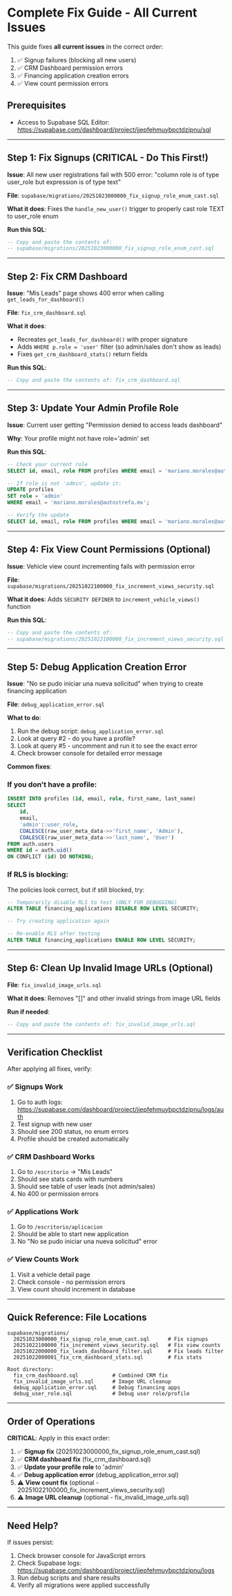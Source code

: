# Complete Fix Guide - All Current Issues

This guide fixes **all current issues** in the correct order:

1. ✅ Signup failures (blocking all new users)
2. ✅ CRM Dashboard permission errors
3. ✅ Financing application creation errors
4. ✅ View count permission errors

## Prerequisites

- Access to Supabase SQL Editor: https://supabase.com/dashboard/project/jjepfehmuybpctdzipnu/sql

---

## Step 1: Fix Signups (CRITICAL - Do This First!)

**Issue**: All new user registrations fail with 500 error: "column role is of type user_role but expression is of type text"

**File**: `supabase/migrations/20251023000000_fix_signup_role_enum_cast.sql`

**What it does**: Fixes the `handle_new_user()` trigger to properly cast role TEXT to user_role enum

**Run this SQL**:
```sql
-- Copy and paste the contents of:
-- supabase/migrations/20251023000000_fix_signup_role_enum_cast.sql
```

---

## Step 2: Fix CRM Dashboard

**Issue**: "Mis Leads" page shows 400 error when calling `get_leads_for_dashboard()`

**File**: `fix_crm_dashboard.sql`

**What it does**:
- Recreates `get_leads_for_dashboard()` with proper signature
- Adds `WHERE p.role = 'user'` filter (so admin/sales don't show as leads)
- Fixes `get_crm_dashboard_stats()` return fields

**Run this SQL**:
```sql
-- Copy and paste the contents of: fix_crm_dashboard.sql
```

---

## Step 3: Update Your Admin Profile Role

**Issue**: Current user getting "Permission denied to access leads dashboard"

**Why**: Your profile might not have role='admin' set

**Run this SQL**:
```sql
-- Check your current role
SELECT id, email, role FROM profiles WHERE email = 'mariano.morales@autostrefa.mx';

-- If role is not 'admin', update it:
UPDATE profiles
SET role = 'admin'
WHERE email = 'mariano.morales@autostrefa.mx';

-- Verify the update
SELECT id, email, role FROM profiles WHERE email = 'mariano.morales@autostrefa.mx';
```

---

## Step 4: Fix View Count Permissions (Optional)

**Issue**: Vehicle view count incrementing fails with permission error

**File**: `supabase/migrations/20251022100000_fix_increment_views_security.sql`

**What it does**: Adds `SECURITY DEFINER` to `increment_vehicle_views()` function

**Run this SQL**:
```sql
-- Copy and paste the contents of:
-- supabase/migrations/20251022100000_fix_increment_views_security.sql
```

---

## Step 5: Debug Application Creation Error

**Issue**: "No se pudo iniciar una nueva solicitud" when trying to create financing application

**File**: `debug_application_error.sql`

**What to do**:
1. Run the debug script: `debug_application_error.sql`
2. Look at query #2 - do you have a profile?
3. Look at query #5 - uncomment and run it to see the exact error
4. Check browser console for detailed error message

**Common fixes**:

### If you don't have a profile:
```sql
INSERT INTO profiles (id, email, role, first_name, last_name)
SELECT
    id,
    email,
    'admin'::user_role,
    COALESCE(raw_user_meta_data->>'first_name', 'Admin'),
    COALESCE(raw_user_meta_data->>'last_name', 'User')
FROM auth.users
WHERE id = auth.uid()
ON CONFLICT (id) DO NOTHING;
```

### If RLS is blocking:
The policies look correct, but if still blocked, try:
```sql
-- Temporarily disable RLS to test (ONLY FOR DEBUGGING)
ALTER TABLE financing_applications DISABLE ROW LEVEL SECURITY;

-- Try creating application again

-- Re-enable RLS after testing
ALTER TABLE financing_applications ENABLE ROW LEVEL SECURITY;
```

---

## Step 6: Clean Up Invalid Image URLs (Optional)

**File**: `fix_invalid_image_urls.sql`

**What it does**: Removes "[]" and other invalid strings from image URL fields

**Run if needed**:
```sql
-- Copy and paste the contents of: fix_invalid_image_urls.sql
```

---

## Verification Checklist

After applying all fixes, verify:

### ✅ Signups Work
1. Go to auth logs: https://supabase.com/dashboard/project/jjepfehmuybpctdzipnu/logs/auth
2. Test signup with new user
3. Should see 200 status, no enum errors
4. Profile should be created automatically

### ✅ CRM Dashboard Works
1. Go to `/escritorio` → "Mis Leads"
2. Should see stats cards with numbers
3. Should see table of user leads (not admin/sales)
4. No 400 or permission errors

### ✅ Applications Work
1. Go to `/escritorio/aplicacion`
2. Should be able to start new application
3. No "No se pudo iniciar una nueva solicitud" error

### ✅ View Counts Work
1. Visit a vehicle detail page
2. Check console - no permission errors
3. View count should increment in database

---

## Quick Reference: File Locations

```
supabase/migrations/
  20251023000000_fix_signup_role_enum_cast.sql      # Fix signups
  20251022100000_fix_increment_views_security.sql   # Fix view counts
  20251022000000_fix_leads_dashboard_filter.sql     # Fix leads filter
  20251022000001_fix_crm_dashboard_stats.sql        # Fix stats

Root directory:
  fix_crm_dashboard.sql           # Combined CRM fix
  fix_invalid_image_urls.sql      # Image URL cleanup
  debug_application_error.sql     # Debug financing apps
  debug_user_role.sql             # Debug user role/profile
```

---

## Order of Operations

**CRITICAL**: Apply in this exact order:

1. ✅ **Signup fix** (20251023000000_fix_signup_role_enum_cast.sql)
2. ✅ **CRM dashboard fix** (fix_crm_dashboard.sql)
3. ✅ **Update your profile role** to 'admin'
4. ✅ **Debug application error** (debug_application_error.sql)
5. ⚠️ **View count fix** (optional - 20251022100000_fix_increment_views_security.sql)
6. ⚠️ **Image URL cleanup** (optional - fix_invalid_image_urls.sql)

---

## Need Help?

If issues persist:
1. Check browser console for JavaScript errors
2. Check Supabase logs: https://supabase.com/dashboard/project/jjepfehmuybpctdzipnu/logs
3. Run debug scripts and share results
4. Verify all migrations were applied successfully
